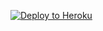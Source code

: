 

[![Deploy to Heroku](https://www.herokucdn.com/deploy/button.png)](https://heroku.com/deploy?template=https://github.com/Domaraa/terminal.git)
